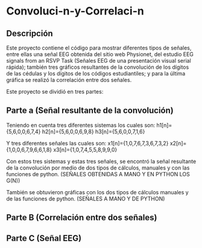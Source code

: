 # Convoluci-n-y-Correlaci-n
## Descripción 
Este proyecto contiene el código para mostrar diferentes tipos de señales, entre ellas una señal EEG obtenida del sitio web Physionet, del estudio EEG signals from an RSVP Task (Señales EEG de una presentación visual serial rápida); también tres gráficos resultantes de la convolución de los dígitos de las cédulas y los dígitos de los códigos estudiantiles; y para la última gráfica se realizó la correlación entre dos señales.  

Este proyecto se dividió en tres partes: 
## Parte a (Señal resultante de la convolución) 

Teniendo en cuenta tres diferentes sistemas los cuales son: 
h1[n]={5,6,0,0,6,7,4}
h2[n]={5,6,0,0,6,9,8}
h3[n]={5,6,0,0,7,1,6}
 
Y tres diferentes señales las cuales son:
x1[n]={1,0,7,6,7,3,6,7,3,2}
x2[n]={1,0,0,6,7,9,6,6,1,8}
x3[n]={1,0,7,4,5,5,8,9,9,0}

Con estos tres sistemas y estas tres señales, se encontró la señal resultante de la convolución por medio de dos tipos de cálculos, manuales y con las funciones de python. 
 (SEÑALES OBTENIDAS A MANO Y EN PYTHON LOS G(N))

También se obtuvieron gráficas  con los dos tipos de cálculos manuales y de las funciones de python. 
(SEÑALES A MANO Y DE PYTHON) 

## Parte B (Correlación entre dos señales)   



## Parte C (Señal EEG) 


